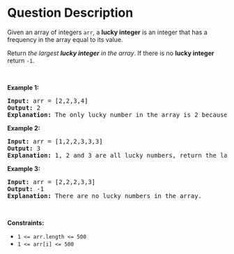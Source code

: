 # Question Description

<p>Given an array of integers <code>arr</code>, a <strong>lucky integer</strong> is an integer that has a frequency in the array equal to its value.</p>

<p>Return <em>the largest <strong>lucky integer</strong> in the array</em>. If there is no <strong>lucky integer</strong> return <code>-1</code>.</p>

<p>&nbsp;</p>
<p><strong>Example 1:</strong></p>

<pre>
<strong>Input:</strong> arr = [2,2,3,4]
<strong>Output:</strong> 2
<strong>Explanation:</strong> The only lucky number in the array is 2 because frequency[2] == 2.
</pre>

<p><strong>Example 2:</strong></p>

<pre>
<strong>Input:</strong> arr = [1,2,2,3,3,3]
<strong>Output:</strong> 3
<strong>Explanation:</strong> 1, 2 and 3 are all lucky numbers, return the largest of them.
</pre>

<p><strong>Example 3:</strong></p>

<pre>
<strong>Input:</strong> arr = [2,2,2,3,3]
<strong>Output:</strong> -1
<strong>Explanation:</strong> There are no lucky numbers in the array.
</pre>

<p>&nbsp;</p>
<p><strong>Constraints:</strong></p>

<ul>
	<li><code>1 &lt;= arr.length &lt;= 500</code></li>
	<li><code>1 &lt;= arr[i] &lt;= 500</code></li>
</ul>
